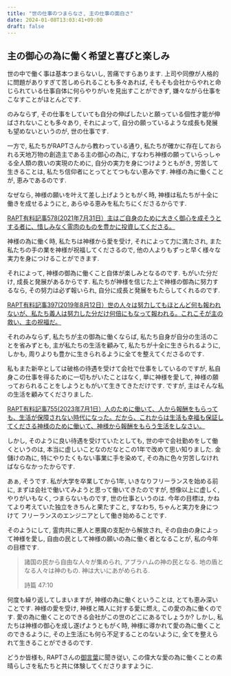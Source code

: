 ```yaml
---
title: "世の仕事のつまらなさ, 主の仕事の面白さ"
date: 2024-01-08T13:03:41+09:00
draft: false
---
```


## 主の御心の為に働く希望と喜びと楽しみ
世の中で働く事は基本つまらないし, 苦痛ですらあります.
上司や同僚が人格的に問題がありすぎて苦しめられることも多々あれば,
そもそも会社からやれと命じられている仕事自体に何らやりがいを見出すことができず,
嫌々ながら仕事をこなすことがほとんどです.

のみならず, その仕事をしていても自分の伸ばしたいと願っている個性才能が伸ばされないことも多々あり,
それによって, 自分の願っているような成長も発展も望めないというのが, 世の仕事です.

一方で, 私たちがRAPTさんから教わっている通り, 私たちが確かに存在しておられる天地万物の創造主である主の御心の為に, 
すなわち神様の願っていらっしゃる全人類の救いの実現のために, 自分の実力を身につけようともがき, 労苦して生きることは,
私たち信仰者にとってとてつもない恵みです. 神様の為に働くことが, 恵みであるのです.

なぜなら, 神様の願いを叶えて差し上げようともがく時, 神様は私たちが十全に働きを成せるようにと, あらゆる恵みを私たちにくださるからです.

[RAPT有料記事578(2021年7月31日）主はご自身のために大きく御心を成そうとする者に、惜しみなく霊肉のものを豊かに投資してくださる。](https://rapt-neo.com/?p=55330)

神様の為に働く時, 私たちは神様から愛を受け, それによって力に満たされ, また私たちの手の業を神様が祝福してくださるので,
他の人よりもずっと早く様々な実力を身につけることができます. 

それによって, 神様の御為に働くこと自体が楽しみとなるのです. もがいた分だけ, 成長と発展があるからです. 
私たちが神様を信じた上で神様の御為に努力するなら, その努力は必ず報いられ, 自分に成長と発展をもたらしてくれるのです.

[RAPT有料記事397(2019年8月12日）世の人々は努力してもほとんど何も報われないが、私たち義人は努力した分だけ何倍にもなって報われる。これこそが主の救い、主の祝福だ。](https://rapt-neo.com/?p=51465)

それのみならず, 私たちが主の御為に働くならば, 私たち自身が自分の生活のことを省みずとも, 主が私たちの生活を顧みて, 私たちが十全に生きられるように,
しかも, 周りよりも豊かに生きられるように全てを整えてくださるのです. 

私もまた新卒としては破格の待遇を受けて会社で仕事をしているのですが, 私自身この仕事を得るために一切もがいたことはなく, 
単に神様を愛して, 神様の願っておられることをしようともがいて生きてきただけです. ですが, 主はそんな私の生活を顧みてくださりました.

[RAPT有料記事755(2023年7月1日）人のために働いて、人から報酬をもらっても、生活が保障されない時代になった。だから、これからは生活も幸福も保証してくださる神様のために働いて、神様から報酬をもらう生活をしなさい。](https://rapt-neo.com/?p=58533)

しかし, そのように良い待遇を受けていたとしても, 世の中で会社勤めをして働くというのは, 本当に虚しいことなのだなとこの1年で改めて思い知りました.
金儲けの為に, 特にやりたくもない事業に手を染めて, その為に色々労苦しなければならなかったからです.

あぁ, そうです. 私が大学を卒業してから1年, いきなりフリーランスを始める前に, 
まずは会社で働いてみようと思って働いてきたのですが,
想像以上に虚しく, やりがいもなく, つまらないものです, 世の仕事というのは. 
今年の目標は, かねてより考えていた独立をきちんと果たすこと, すなわち, ちゃんと実力を身につけて
フリーランスのエンジニアとして働き始めることです. 

そのようにして, 霊肉共に悪人と悪魔の支配から解放され, その自由の身によって神様を愛し,
自由の民として神様の願いの為に働く者となることが, 私の今年の目標です.


> 諸国の民から自由な人々が集められ, アブラハムの神の民となる.
> 地の盾となる人々は神のもの. 
> 神は大いにあがめられる.
>
> 詩篇 47:10

何度も繰り返してしまいますが, 神様の為に働くということは, とても恵み深いことです. 
神様の愛を受け, 神様と隣人に対する愛に燃え, この愛の為に働くのです. 愛の為に働くことのできる会社がこの世のどこにあるでしょうか?
しかし, 私たちは神様の御心を成し遂げようともがく時, 神様に導かれて愛の為に働くことのできるように,
その上生活にも何ら不足することのないように, 全てを整えられて生きることができるのです.

どうか皆様も, RAPTさんの[御言葉](https://rapt-neo.com/?page_id=30947)に聞き従い, 
この偉大な愛の為に働くことの素晴らしさを私たちと共に体験してくださりますように.